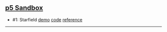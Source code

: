 ## [p5 Sandbox][p5-sandbox]

- \#1: Starfield [demo][cc1-demo] [code][cc1-code] [reference][cc1-ref]

---

[p5-sandbox]: https://github.com/mayognaise/p5-sandbox
[cc1-demo]: https://mayognaise.github.io/p5-sandbox/coding-train/cc1-starfield
[cc1-code]: https://github.com/mayognaise/p5-sandbox/tree/master/coding-train/cc1-starfield
[cc1-ref]: http://thecodingtrain.com/CodingChallenges/001-starfield.html
